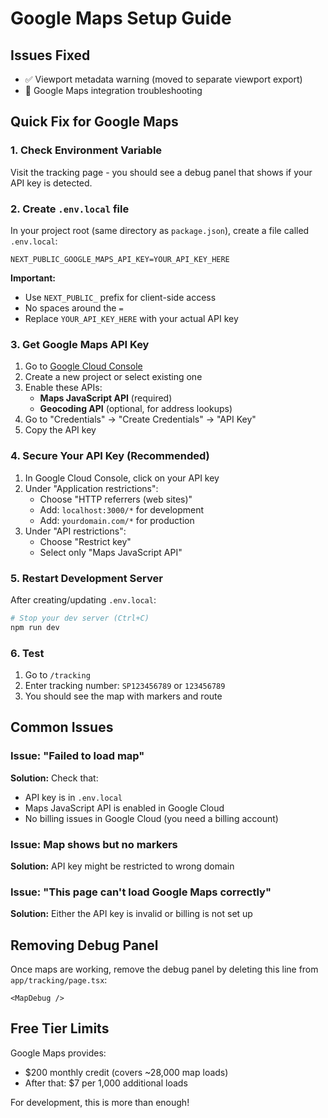 # Google Maps Setup Guide

## Issues Fixed
- ✅ Viewport metadata warning (moved to separate viewport export)
- 🔧 Google Maps integration troubleshooting

## Quick Fix for Google Maps

### 1. Check Environment Variable
Visit the tracking page - you should see a debug panel that shows if your API key is detected.

### 2. Create `.env.local` file
In your project root (same directory as `package.json`), create a file called `.env.local`:

```env
NEXT_PUBLIC_GOOGLE_MAPS_API_KEY=YOUR_API_KEY_HERE
```

**Important:** 
- Use `NEXT_PUBLIC_` prefix for client-side access
- No spaces around the `=`
- Replace `YOUR_API_KEY_HERE` with your actual API key

### 3. Get Google Maps API Key

1. Go to [Google Cloud Console](https://console.cloud.google.com/)
2. Create a new project or select existing one
3. Enable these APIs:
   - **Maps JavaScript API** (required)
   - **Geocoding API** (optional, for address lookups)
4. Go to "Credentials" → "Create Credentials" → "API Key"
5. Copy the API key

### 4. Secure Your API Key (Recommended)

1. In Google Cloud Console, click on your API key
2. Under "Application restrictions":
   - Choose "HTTP referrers (web sites)"
   - Add: `localhost:3000/*` for development
   - Add: `yourdomain.com/*` for production
3. Under "API restrictions":
   - Choose "Restrict key"
   - Select only "Maps JavaScript API"

### 5. Restart Development Server

After creating/updating `.env.local`:

```bash
# Stop your dev server (Ctrl+C)
npm run dev
```

### 6. Test

1. Go to `/tracking`
2. Enter tracking number: `SP123456789` or `123456789`
3. You should see the map with markers and route

## Common Issues

### Issue: "Failed to load map"
**Solution:** Check that:
- API key is in `.env.local`
- Maps JavaScript API is enabled in Google Cloud
- No billing issues in Google Cloud (you need a billing account)

### Issue: Map shows but no markers
**Solution:** API key might be restricted to wrong domain

### Issue: "This page can't load Google Maps correctly"
**Solution:** Either the API key is invalid or billing is not set up

## Removing Debug Panel

Once maps are working, remove the debug panel by deleting this line from `app/tracking/page.tsx`:

```tsx
<MapDebug />
```

## Free Tier Limits

Google Maps provides:
- $200 monthly credit (covers ~28,000 map loads)
- After that: $7 per 1,000 additional loads

For development, this is more than enough!
